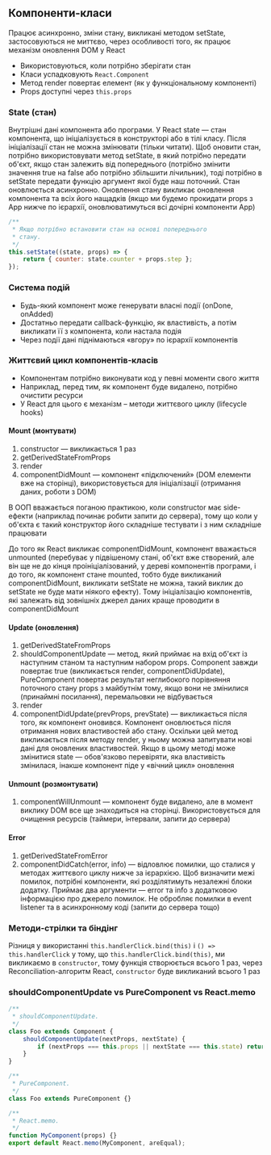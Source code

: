 ## Компоненти-класи

Працює асинхронно, зміни стану, викликані методом setState, застосовуються не миттєво, через особливості того, як працює механізм оновлення DOM у React

-   Використовуються, коли потрібно зберігати стан
-   Класи успадковують `React.Component`
-   Метод render повертає елемент (як у функціональному компоненті)
-   Props доступні через `this.props`

### State (стан)

Внутрішні дані компонента або програми. У React state — стан компонента, що ініціалізується в конструкторі або в тілі класу. Після ініціалізації стан не можна змінювати (тільки читати). Щоб оновити стан, потрібно використовувати метод setState, в який потрібно передати об'єкт, якщо стан залежить від попереднього (потрібно змінити значення true на false або потрібно збільшити лічильник), тоді потрібно в setState передати функцію аргумент якої буде наш поточний. Стан оновлюється асинхронно. Оновлення стану викликає оновлення компонента та всіх його нащадків (якщо ми будемо прокидати props з App нижче по ієрархії, оновлюватимуться всі дочірні компоненти App)

```js
/**
 * Якщо потрібно встановити стан на основі попереднього
 * стану.
 */
this.setState((state, props) => {
    return { counter: state.counter + props.step };
});
```

### Система подій

-   Будь-який компонент може генерувати власні події (onDone, onAdded)
-   Достатньо передати callback-функцію, як властивість, а потім викликати її з компонента, коли настала подія
-   Через події дані піднімаються «вгору» по ієрархії компонентів

### Життєвий цикл компонентів-класів

-   Компонентам потрібно виконувати код у певні моменти свого життя
-   Наприклад, перед тим, як компонент буде видалено, потрібно очистити ресурси
-   У React для цього є механізм – методи життєвого циклу (lifecycle hooks)

#### Mount (монтувати)

1. constructor — викликається 1 раз
1. getDerivedStateFromProps
1. render
1. componentDidMount — компонент «підключений» (DOM елементи вже на сторінці), використовується для ініціалізації (отримання даних, роботи з DOM)

В ООП вважається поганою практикою, коли constructor має side-ефекти (наприклад починає робити запити до сервера), тому що коли у об'єкта є такий конструктор його складніше тестувати і з ним складніше працювати

До того як React викликає componentDidMount, компонент вважається unmounted (перебуває у підвішеному стані, об'єкт вже створений, але він ще не до кінця проініціалізований, у дереві компонентів програми, і до того, як компонент стане mounted, тобто буде викликаний componentDidMount, викликати setState не можна, такий виклик до setState не буде мати ніякого ефекту). Тому ініціалізацію компонентів, які залежать від зовнішніх джерел даних краще проводити в componentDidMount

#### Update (оновлення)

1. getDerivedStateFromProps
1. shouldComponentUpdate — метод, який приймає на вхід об'єкт із наступним станом та наступним набором props. Component завжди повертає true (викликається render, componentDidUpdate), PureComponent повертає результат неглибокого порівняння поточного стану props з майбутнім тому, якщо вони не змінилися (принаймні посилання), перемальовки не відбувається
1. render
1. componentDidUpdate(prevProps, prevState) — викликається після того, як компонент оновився. Компонент оновлюється після отримання нових властивостей або стану. Оскільки цей метод викликається після методу render, у ньому можна запитувати нові дані для оновлених властивостей. Якщо в цьому методі може змінитися state — обов'язково перевіряти, яка властивість змінилася, інакше компонент піде у «вічний цикл» оновлення

#### Unmount (розмонтувати)

1. componentWillUnmount — компонент буде видалено, але в момент виклику DOM все ще знаходиться на сторінці. Використовується для очищення ресурсів (таймери, інтервали, запити до сервера)

#### Error

1. getDerivedStateFromError
1. componentDidCatch(error, info) — відловлює помилки, що сталися у методах життєвого циклу нижче за ієрархією. Щоб визначити межі помилок, потрібні компоненти, які розділятимуть незалежні блоки додатку. Приймає два аргументи — error та info з додатковою інформацією про джерело помилок. Не обробляє помилки в event listener та в асинхронному коді (запити до сервера тощо)

### Методи-стрілки та біндінг

Різниця у використанні `this.handlerClick.bind(this)` і `() => this.handlerClick` у тому, що `this.handlerClick.bind(this)`, ми викликаємо в `constructor`, тому функція створюється всього 1 раз, через Reconciliation-алгоритм React, `constructor` буде викликаний всього 1 раз

### shouldComponentUpdate vs PureComponent vs React.memo

```jsx
/**
 * shouldComponentUpdate.
 */
class Foo extends Component {
    shouldComponentUpdate(nextProps, nextState) {
        if (nextProps === this.props || nextState === this.state) return false;
    }
}

/**
 * PureComponent.
 */
class Foo extends PureComponent {}

/**
 * React.memo.
 */
function MyComponent(props) {}
export default React.memo(MyComponent, areEqual);
```
